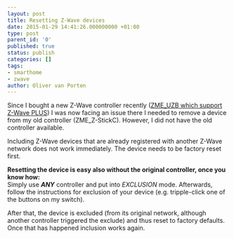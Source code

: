 ```yaml
---
layout: post
title: Resetting Z-Wave devices
date: 2015-01-29 14:41:26.000000000 +01:00
type: post
parent_id: '0'
published: true
status: publish
categories: []
tags:
- smarthome
- zwave
author: Oliver van Porten
---
```

Since I bought a new Z-Wave controller recently ([ZME\_UZB which support Z-Wave PLUS](http://www.z-wave.me/index.php?id=28 "ZME_UZB")) I was now facing an issue there I needed to remove a device from my old controller (ZME\_Z-StickC). However, I did not have the old controller available.

Including Z-Wave devices that are already registered with another Z-Wave network does not work immediately. The device needs to be factory reset first.

**Resetting the device is easy also without the original controller, once you know how:**  
Simply use _**ANY**_ controller and put into _EXCLUSION_ mode. Afterwards, follow the instructions for exclusion of your device (e.g. tripple-click one of the buttons on my switch).

After that, the device is excluded (from its original network, although another controller triggered the exclude) and thus reset to factory defaults. Once that has happened inclusion works again.